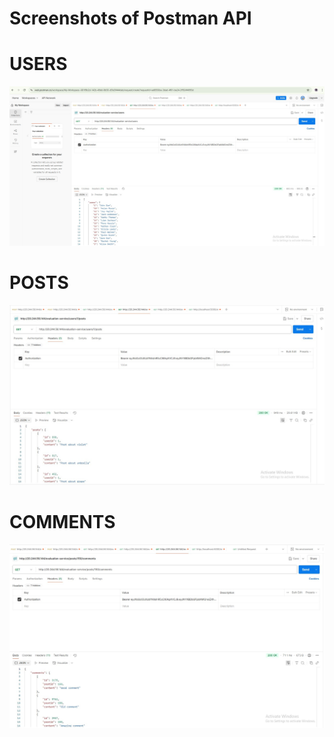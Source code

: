 # Screenshots of Postman API
# USERS

![Alt text for the image](assets/s1.jpg)

# POSTS
![Alt text for the image](assets/s2.jpg)

# COMMENTS

![Alt text for the image](assets/s3.jpg)
